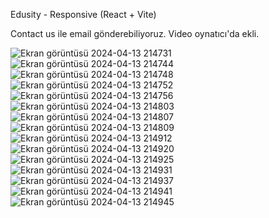 Edusity - Responsive (React + Vite) 

Contact us ile email gönderebiliyoruz.
Video oynatıcı'da ekli.

![Ekran görüntüsü 2024-04-13 214731](https://github.com/bahattinercan/edusity/assets/92323340/08553ec2-6821-4457-8691-2bd8ead92cca)
![Ekran görüntüsü 2024-04-13 214744](https://github.com/bahattinercan/edusity/assets/92323340/c10ba7d6-38d4-441b-9cd1-70e8eadd68aa)
![Ekran görüntüsü 2024-04-13 214748](https://github.com/bahattinercan/edusity/assets/92323340/f7669ada-5dc1-4cab-92f4-c060d00bbe24)
![Ekran görüntüsü 2024-04-13 214752](https://github.com/bahattinercan/edusity/assets/92323340/91811053-125b-48a0-adf6-d251385adc7e)
![Ekran görüntüsü 2024-04-13 214756](https://github.com/bahattinercan/edusity/assets/92323340/77c7e1b8-5f27-4433-a779-500ab9b1fc56)
![Ekran görüntüsü 2024-04-13 214803](https://github.com/bahattinercan/edusity/assets/92323340/4b943ba6-9328-44f8-b83d-d7f9e4a6171d)
![Ekran görüntüsü 2024-04-13 214807](https://github.com/bahattinercan/edusity/assets/92323340/f2611825-167a-45cf-a2cf-a5bfe9586a40)
![Ekran görüntüsü 2024-04-13 214809](https://github.com/bahattinercan/edusity/assets/92323340/72d64bcd-b628-4520-965c-26d0179f0e74)
![Ekran görüntüsü 2024-04-13 214912](https://github.com/bahattinercan/edusity/assets/92323340/b54a12fe-19e5-4301-9205-26821af9852c)
![Ekran görüntüsü 2024-04-13 214920](https://github.com/bahattinercan/edusity/assets/92323340/a3342ef0-7d7a-4a5d-a9ef-96395ff87995)
![Ekran görüntüsü 2024-04-13 214925](https://github.com/bahattinercan/edusity/assets/92323340/0efd5a59-cffe-43ed-b486-967bc87279ee)
![Ekran görüntüsü 2024-04-13 214931](https://github.com/bahattinercan/edusity/assets/92323340/f40a8ed9-3b7e-4007-8f95-7cfdb1faf209)
![Ekran görüntüsü 2024-04-13 214937](https://github.com/bahattinercan/edusity/assets/92323340/2b5ee87c-5724-4592-9256-45da8ff4fbec)
![Ekran görüntüsü 2024-04-13 214941](https://github.com/bahattinercan/edusity/assets/92323340/f3673120-f417-450e-a1cc-6de1a5af40aa)
![Ekran görüntüsü 2024-04-13 214945](https://github.com/bahattinercan/edusity/assets/92323340/d57e4f0d-06d1-4767-bd86-d374d7977b72)

